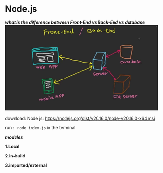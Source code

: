 # Node.js

***what is the difference between Front-End vs Back-End vs database***
![alt text](maxresdefault.jpg)

download: Node js:  https://nodejs.org/dist/v20.16.0/node-v20.16.0-x64.msi

run : ``` node index.js``` in the terminal


***modules***

**1.Local**

**2.in-build**

**3.imported/external**
